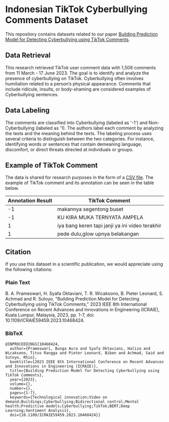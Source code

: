 # Indonesian TikTok Cyberbullying Comments Dataset
This repository contains datasets related to our paper [Building Prediction Model for Detecting Cyberbullying using TikTok Comments](https://doi.org/10.1109/ICRAIE59459.2023.10468424).

## Data Retrieval
This research retrieved TikTok user comment data with 1,508 comments from 11 March - 17 June 2023. The goal is to identify and analyze the presence of cyberbullying on TikTok. 
Cyberbullying often involves humiliation related to a person’s physical appearance. Comments that include ridicule, insults, or body-shaming are considered examples of Cyberbullying sentences.

## Data Labeling
The comments are classified into Cyberbullying (labeled as '-1') and Non-Cyberbullying (labeled as '1).
The authors label each comment by analyzing the texts and the meaning behind the texts. 
The labeling process uses several criteria to distinguish between the two categories.
For instance, identifying words or sentences that contain demeaning language, discomfort, or direct threats directed at individuals or groups.

## Example of TikTok Comment
The data is shared for research purposes in the form of a [CSV file](https://github.com/rhiosutoyo/Indonesian-TikTok-Cyberbullying-Comments-Dataset/blob/main/Dataset-Research.csv).
The example of TikTok comment and its annotation can be seen in the table below.

|Annotation Result|TikTok Comment|
|--|--|
|-1|makannya segentong buset|
|-1|KU KIRA MUKA TERNYATA AMPELA|
|1|iya bang keren tapi janji ya ini video terakhir|
|1|pede dulu,glow upnya belakangan|

##  Citation
If you use this dataset in a scientific publication, we would appreciate using the following citations:

### Plain Text
B. A. Prameswari, H. Syafa Oktaviani, T. R. Wicaksono, B. Pieter Leonard, S. Achmad and R. Sutoyo, "Building Prediction Model for Detecting Cyberbullying using TikTok Comments," 2023 IEEE 8th International Conference on Recent Advances and Innovations in Engineering (ICRAIE), Kuala Lumpur, Malaysia, 2023, pp. 1-7, doi: 10.1109/ICRAIE59459.2023.10468424.

### BibTeX
```
@INPROCEEDINGS{10468424,
  author={Prameswari, Bunga Aura and Syafa Oktaviani, Haliza and Wicaksono, Titus Rangga and Pieter Leonard, Biben and Achmad, Said and Sutoyo, Rhio},
  booktitle={2023 IEEE 8th International Conference on Recent Advances and Innovations in Engineering (ICRAIE)}, 
  title={Building Prediction Model for Detecting Cyberbullying using TikTok Comments}, 
  year={2023},
  volume={},
  number={},
  pages={1-7},
  keywords={Technological innovation;Video on demand;Buildings;Cyberbullying;Bidirectional control;Mental health;Predictive models;Cyberbullying;TikTok;BERT;Deep Learning;Sentiment Analysis},
  doi={10.1109/ICRAIE59459.2023.10468424}}
```
